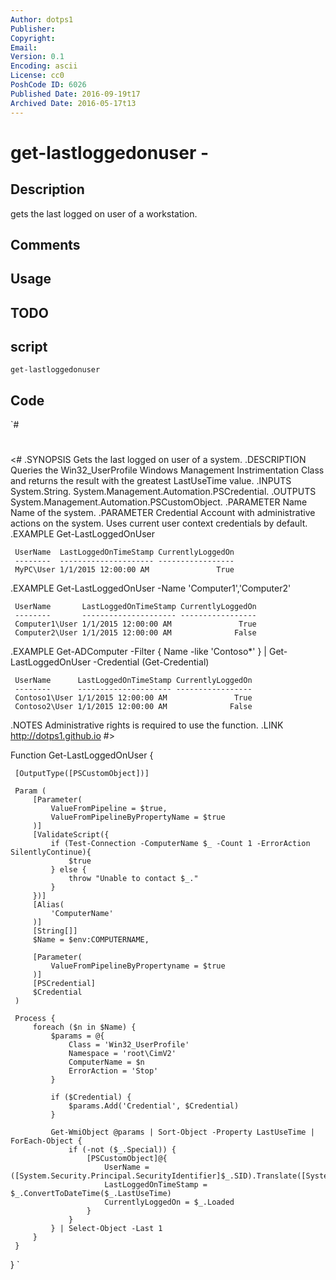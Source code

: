 ```yaml
---
Author: dotps1
Publisher: 
Copyright: 
Email: 
Version: 0.1
Encoding: ascii
License: cc0
PoshCode ID: 6026
Published Date: 2016-09-19t17
Archived Date: 2016-05-17t13
---
```


# get-lastloggedonuser - 

## Description

gets the last logged on user of a workstation.

## Comments



## Usage



## TODO



## script

`get-lastloggedonuser`

## Code

`#
 #
 
 <#
 .SYNOPSIS
     Gets the last logged on user of a system.
 .DESCRIPTION
     Queries the Win32_UserProfile Windows Management Instrimentation Class and returns the result with the greatest LastUseTime value.
 .INPUTS
     System.String.
     System.Management.Automation.PSCredential.
 .OUTPUTS
     System.Management.Automation.PSCustomObject.
 .PARAMETER Name
     Name of the system.
 .PARAMETER Credential
     Account with administrative actions on the system.
     Uses current user context credentials by default.
 .EXAMPLE
     Get-LastLoggedOnUser
 
     UserName  LastLoggedOnTimeStamp CurrentlyLoggedOn
     --------  --------------------- -----------------
     MyPC\User 1/1/2015 12:00:00 AM               True
 .EXAMPLE
     Get-LastLoggedOnUser -Name 'Computer1','Computer2'
 
     UserName       LastLoggedOnTimeStamp CurrentlyLoggedOn
     --------       --------------------- -----------------
     Computer1\User 1/1/2015 12:00:00 AM               True
     Computer2\User 1/1/2015 12:00:00 AM              False
 .EXAMPLE
     Get-ADComputer -Filter { Name -like 'Contoso*' } | Get-LastLoggedOnUser -Credential (Get-Credential)
 
     UserName      LastLoggedOnTimeStamp CurrentlyLoggedOn
     --------      --------------------- -----------------
     Contoso1\User 1/1/2015 12:00:00 AM               True
     Contoso2\User 1/1/2015 12:00:00 AM              False
 .NOTES
     Administrative rights is required to use the function.
 .LINK
     http://dotps1.github.io
 #>
 
 Function Get-LastLoggedOnUser {
     
     [OutputType([PSCustomObject])]
 
     Param (
         [Parameter(
             ValueFromPipeline = $true,
             ValueFromPipelineByPropertyName = $true
         )]
         [ValidateScript({
             if (Test-Connection -ComputerName $_ -Count 1 -ErrorAction SilentlyContinue){
                 $true
             } else {
                 throw "Unable to contact $_."
             }
         })]
         [Alias(
             'ComputerName'
         )]
         [String[]]
         $Name = $env:COMPUTERNAME,
 
         [Parameter(
             ValueFromPipelineByPropertyname = $true
         )]
         [PSCredential]
         $Credential
     )
 
     Process {
         foreach ($n in $Name) {
             $params = @{
                 Class = 'Win32_UserProfile'
                 Namespace = 'root\CimV2'
                 ComputerName = $n
                 ErrorAction = 'Stop'       
             }
 
             if ($Credential) {
                 $params.Add('Credential', $Credential)
             }
             
             Get-WmiObject @params | Sort-Object -Property LastUseTime | ForEach-Object {
                 if (-not ($_.Special)) {
                     [PSCustomObject]@{
                         UserName = ([System.Security.Principal.SecurityIdentifier]$_.SID).Translate([System.Security.Principal.NTAccount]).Value
                         LastLoggedOnTimeStamp = $_.ConvertToDateTime($_.LastUseTime)
                         CurrentlyLoggedOn = $_.Loaded
                     }
                 }
             } | Select-Object -Last 1
         }
     }
 }
`

